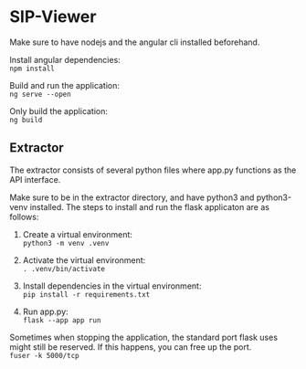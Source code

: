 # SIP-Viewer

Make sure to have nodejs and the angular cli installed beforehand.

Install angular dependencies:\
`npm install`

Build and run the application:\
`ng serve --open`

Only build the application:\
`ng build`

## Extractor

The extractor consists of several python files where app.py functions as the API interface.

Make sure to be in the extractor directory, and have python3 and python3-venv installed. The steps to install and run the flask applicaton are as follows:

1. Create a virtual environment:\
   `python3 -m venv .venv`

2. Activate the virtual environment:\
   `. .venv/bin/activate`

3. Install dependencies in the virtual environment:\
   `pip install -r requirements.txt`

4. Run app.py:\
   `flask --app app run`

Sometimes when stopping the application, the standard port flask uses might still be reserved. If this happens, you can free up the port.\
`fuser -k 5000/tcp`

